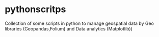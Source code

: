 # pythonscritps
Collection of some scripts in python to manage geospatial data by  Geo libraries (Geopandas,Folium) and  Data analytics (Matplotlib))
